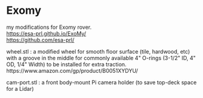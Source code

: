 # Exomy
my modifications for Exomy rover. 
<br>
https://esa-prl.github.io/ExoMy/
<br>
https://github.com/esa-prl/
<p>
wheel.stl : a modified wheel for smooth floor surface (tile, hardwood, etc) with a groove in the middle for commonly available 4" O-rings (3-1/2" ID, 4" OD, 1/4" Width) to be installed for extra traction.
  https://www.amazon.com/gp/product/B0051XYDYU/
<p>  
cam-port.stl : a front body-mount Pi camera holder (to save top-deck space for a Lidar) 
